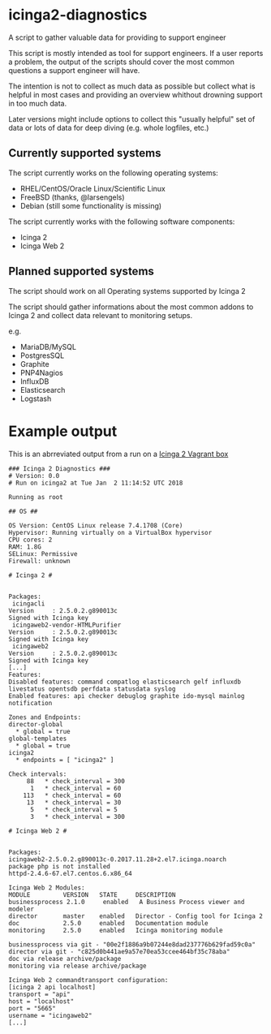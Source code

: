 # icinga2-diagnostics ##
A script to gather valuable data for providing to support engineer

This script is mostly intended as tool for support engineers. If a user reports a problem, the output of the scripts should cover the most common questions a support engineer will have.

The intention is not to collect as much data as possible but collect what is helpful in most cases and providing an overview whithout drowning support in too much data.

Later versions might include options to collect this "usually helpful" set of data or lots of data for deep diving (e.g. whole logfiles, etc.)

## Currently supported systems ##

The script currently works on the following operating systems:

* RHEL/CentOS/Oracle Linux/Scientific Linux
* FreeBSD (thanks, @larsengels)
* Debian (still some functionality is missing)

The script currently works with the following software components:

* Icinga 2
* Icinga Web 2

## Planned supported systems ##

The script should work on all Operating systems supported by Icinga 2

The script should gather informations about the most common addons to Icinga 2 and collect data relevant to monitoring setups.

e.g.

* MariaDB/MySQL
* PostgresSQL
* Graphite
* PNP4Nagios
* InfluxDB
* Elasticsearch
* Logstash

# Example output #

This is an abrreviated output from a run on a [Icinga 2 Vagrant box](https://github.com/Icinga/icinga-vagrant)

    ### Icinga 2 Diagnostics ###
    # Version: 0.0
    # Run on icinga2 at Tue Jan  2 11:14:52 UTC 2018
    
    Running as root
    
    ## OS ##
    
    OS Version: CentOS Linux release 7.4.1708 (Core) 
    Hypervisor: Running virtually on a VirtualBox hypervisor
    CPU cores: 2
    RAM: 1.8G
    SELinux: Permissive
    Firewall: unknown
    
    # Icinga 2 #
    
    
    Packages:
     icingacli
    Version     : 2.5.0.2.g890013c
    Signed with Icinga key
     icingaweb2-vendor-HTMLPurifier
    Version     : 2.5.0.2.g890013c
    Signed with Icinga key
     icingaweb2
    Version     : 2.5.0.2.g890013c
    Signed with Icinga key
    [...]
    Features:
    Disabled features: command compatlog elasticsearch gelf influxdb livestatus opentsdb perfdata statusdata syslog
    Enabled features: api checker debuglog graphite ido-mysql mainlog notification
    
    Zones and Endpoints:
    director-global
      * global = true
    global-templates
      * global = true
    icinga2
      * endpoints = [ "icinga2" ]
    
    Check intervals:
         88   * check_interval = 300
          1   * check_interval = 60
        113   * check_interval = 60
         13   * check_interval = 30
          5   * check_interval = 5
          3   * check_interval = 300
    
    # Icinga Web 2 #
    
    
    Packages:
    icingaweb2-2.5.0.2.g890013c-0.2017.11.28+2.el7.icinga.noarch
    package php is not installed
    httpd-2.4.6-67.el7.centos.6.x86_64
    
    Icinga Web 2 Modules:
    MODULE         VERSION   STATE     DESCRIPTION
    businessprocess 2.1.0     enabled   A Business Process viewer and modeler
    director       master    enabled   Director - Config tool for Icinga 2
    doc            2.5.0     enabled   Documentation module
    monitoring     2.5.0     enabled   Icinga monitoring module
    
    businessprocess via git - "00e2f1886a9b07244e8dad237776b629fad59c0a"
    director via git - "c825d0b441ae9a57e70ea53ccee464bf35c78aba"
    doc via release archive/package
    monitoring via release archive/package
    
    Icinga Web 2 commandtransport configuration:
    [icinga 2 api localhost]
    transport = "api"
    host = "localhost"
    port = "5665"
    username = "icingaweb2"
    [...]


